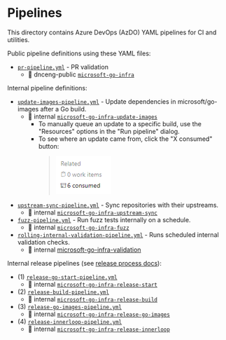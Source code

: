 # Pipelines

This directory contains Azure DevOps (AzDO) YAML pipelines for CI and utilities.

Public pipeline definitions using these YAML files:

* [`pr-pipeline.yml`](pr-pipeline.yml) - PR validation
  * 🚀 dnceng-public [`microsoft-go-infra`](https://dev.azure.com/dnceng-public/public/_build?definitionId=197)

Internal pipeline definitions:

* [`update-images-pipeline.yml`](update-images-pipeline.yml) - Update dependencies in microsoft/go-images after a Go build.
  * 🚀 internal [`microsoft-go-infra-update-images`](https://dev.azure.com/dnceng/internal/_build?definitionId=1040&_a=summary)
    * To manually queue an update to a specific build, use the "Resources" options in the "Run pipeline" dialog.
    * To see where an update came from, click the "X consumed" button:  
      > ![](img/consumed-artifacts.png)
* [`upstream-sync-pipeline.yml`](upstream-sync-pipeline.yml) - Sync repositories with their upstreams.
  * 🚀 internal [`microsoft-go-infra-upstream-sync`](https://dev.azure.com/dnceng/internal/_build?definitionId=1061)
* [`fuzz-pipeline.yml`](fuzz-pipeline.yml) - Run fuzz tests internally on a schedule.
  * 🚀 internal [`microsoft-go-infra-fuzz`](https://dev.azure.com/dnceng/internal/_build?definitionId=1182)
* [`rolling-internal-validation-pipeline.yml`](rolling-internal-validation-pipeline.yml) - Runs scheduled internal validation checks.
  * 🚀 internal [microsoft-go-infra-validation](https://dev.azure.com/dnceng/internal/_build?definitionId=1210)

Internal release pipelines (see [release process docs](/docs/release-process)):

* (1) [`release-go-start-pipeline.yml`](release-go-start-pipeline.yml)
  * 🚀 internal [`microsoft-go-infra-release-start`](https://dev.azure.com/dnceng/internal/_build?definitionId=1153)
* (2) [`release-build-pipeline.yml`](release-build-pipeline.yml)
  * 🚀 internal [`microsoft-go-infra-release-build`](https://dev.azure.com/dnceng/internal/_build?definitionId=1142)
* (3) [`release-go-images-pipeline.yml`](release-go-images-pipeline.yml)
  * 🚀 internal [`microsoft-go-infra-release-go-images`](https://dev.azure.com/dnceng/internal/_build?definitionId=1151)
* (4) [`release-innerloop-pipeline.yml`](release-innerloop-pipeline.yml)
  * 🚀 internal [`microsoft-go-infra-release-innerloop`](https://dev.azure.com/dnceng/internal/_build?definitionId=1348)
